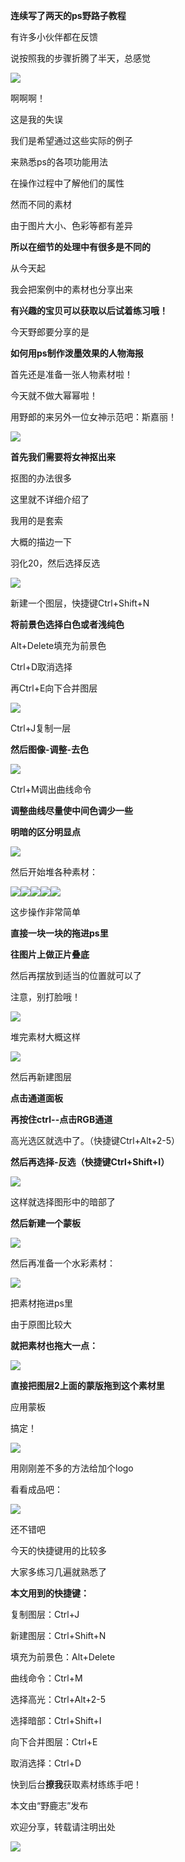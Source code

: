 **连续写了两天的ps野路子教程**

有许多小伙伴都在反馈

说按照我的步骤折腾了半天，总感觉

![](https://pic2.zhimg.com/v2-ca51ba24807bfd0fb1692f9b0bcb6345_r.jpg)

啊啊啊！  

这是我的失误

我们是希望通过这些实际的例子

来熟悉ps的各项功能用法

在操作过程中了解他们的属性

然而不同的素材

由于图片大小、色彩等都有差异

**所以在细节的处理中有很多是不同的**

从今天起

我会把案例中的素材也分享出来

**有兴趣的宝贝可以获取以后试着练习哦！**

今天野郎要分享的是  

**如何用ps制作泼墨效果的人物海报**

首先还是准备一张人物素材啦！

今天就不做大幂幂啦！

用野郎的来另外一位女神示范吧：斯嘉丽！

![](https://pic4.zhimg.com/v2-b4e0b01fe08daa79e7aa5263d513e787_r.jpg)

**首先我们需要将女神抠出来**  

抠图的办法很多

这里就不详细介绍了

我用的是套索

大概的描边一下

羽化20，然后选择反选

![](https://pic3.zhimg.com/v2-9c55aacf56febc375003b0ad2e587cea_r.jpg)

新建一个图层，快捷键Ctrl+Shift+N  

**将前景色选择白色或者浅纯色**

Alt+Delete填充为前景色

Ctrl+D取消选择

再Ctrl+E向下合并图层

![](https://pic4.zhimg.com/v2-bcfc76d13f0b5924c1e972896fc428df_r.jpg)

Ctrl+J复制一层  

**然后图像-调整-去色**

![](https://pic4.zhimg.com/v2-ea4ba152fbe5d3abaa4b65c5215825cf_r.jpg)

Ctrl+M调出曲线命令  

**调整曲线尽量使中间色调少一些**

**明暗的区分明显点**

![](https://pic3.zhimg.com/v2-251b91f9fd7d9c3c2f74bcd0a0269e5e_r.jpg)

然后开始堆各种素材：  

![](https://pic2.zhimg.com/v2-cd4bb8256f4c8664f0785e83393ccd99_r.jpg)![](https://pic2.zhimg.com/v2-029858a259e420b31a59a03c7d595431_r.jpg)![](https://pic2.zhimg.com/v2-71159e61fe8af830b1e8a42bcfb729e9_r.jpg)![](https://pic2.zhimg.com/v2-3847238e1a4a30066fb48a782f195b59_r.jpg)![](https://pic3.zhimg.com/v2-4f0b9bd2eaa779ed8a67df084003cf86_r.jpg)

这步操作非常简单

**直接一块一块的拖进ps里**

**往图片上做正片叠底**

然后再摆放到适当的位置就可以了

注意，别打脸哦！

![](https://pic3.zhimg.com/v2-36024a9d1ed551a10c54f6b6c5e9c31a_r.jpg)

堆完素材大概这样  

![](https://pic4.zhimg.com/v2-08df42c936ebf769dd71128f3b07a713_r.jpg)

然后再新建图层  

**点击通道面板**

**再按住ctrl--点击RGB通道**

高光选区就选中了。（快捷键Ctrl+Alt+2-5）

**然后再选择-反选（快捷键Ctrl+Shift+I）**

![](https://pic4.zhimg.com/v2-bf79522cc7bd75049b0ef7f031b12813_r.jpg)

这样就选择图形中的暗部了  

**然后新建一个蒙板**

![](https://pic4.zhimg.com/v2-8f9d737c87226eb241e17000f0ffad1f_r.jpg)

然后再准备一个水彩素材：

![](https://pic3.zhimg.com/v2-9a4f49f711281882b3e35d0d0be0be86_r.jpg)

把素材拖进ps里  

由于原图比较大

**就把素材也拖大一点：**

![](https://pic2.zhimg.com/v2-c7674945a2fbf532d9f5294b4dc69785_r.jpg)

**直接把图层2上面的蒙版拖到这个素材里**  

应用蒙板

搞定！

![](https://pic1.zhimg.com/v2-8fcf0406c114ddc932bea56408a62184_r.jpg)

用刚刚差不多的方法给加个logo  

看看成品吧：

![](https://pic4.zhimg.com/v2-ea6a84d8fe8a17a8cd73256d7cfd3c8f_r.jpg)

还不错吧  

今天的快捷键用的比较多

大家多练习几遍就熟悉了

**本文用到的快捷键：**

复制图层：Ctrl+J

新建图层：Ctrl+Shift+N

填充为前景色：Alt+Delete

曲线命令：Ctrl+M

选择高光：Ctrl+Alt+2-5

选择暗部：Ctrl+Shift+I

向下合并图层：Ctrl+E

取消选择：Ctrl+D

快到后台**撩我**获取素材练练手吧！  

本文由“野鹿志”发布  

欢迎分享，转载请注明出处

![](https://pic4.zhimg.com/v2-8be8099e6b75278e676f0588f3b58173_r.jpg)